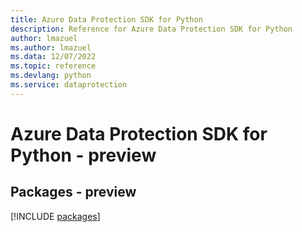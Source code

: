 ```yaml
---
title: Azure Data Protection SDK for Python
description: Reference for Azure Data Protection SDK for Python
author: lmazuel
ms.author: lmazuel
ms.data: 12/07/2022
ms.topic: reference
ms.devlang: python
ms.service: dataprotection
---
```

# Azure Data Protection SDK for Python - preview
## Packages - preview
[!INCLUDE [packages](data-protection-index.md)]